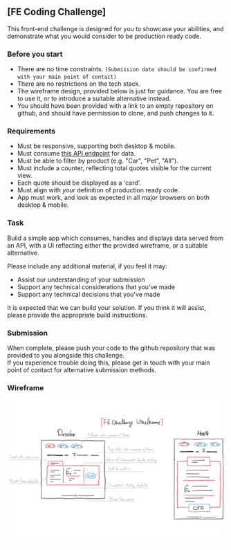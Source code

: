 ## [FE Coding Challenge]

This front-end challenge is designed for you to showcase your abilities, and demonstrate what you would consider to be production ready code.  

### Before you start

- There are no time constraints. `(Submission date should be confirmed with your main point of contact)`   
- There are no restrictions on the tech stack.  
- The wireframe design, provided below is just for guidance. You are free to use it, or to introduce a suitable alternative instead.
- You should have been provided with a link to an empty repository on github, and should have permission to clone, and push changes to it. 

### Requirements

- Must be responsive, supporting both desktop & mobile.  
- Must consume [this API endpoint](https://gc-frontendchallenge-2019.azurewebsites.net/api/EasyMode) for data.  
- Must be able to filter by product (e.g. "Car", "Pet", "All").  
- Must include a counter, reflecting total quotes visible for the current view.  
- Each quote should be displayed as a 'card'.  
- Must align with _your_ definition of production ready code.  
- App must work, and look as expected in all major browsers on both desktop & mobile.  

### Task

Build a simple app which consumes, handles and displays data served from an API, with a UI reflecting either the provided wireframe, or a suitable alternative.  

Please include any additional material, if you feel it may:
- Assist our understanding of your submission
- Support any technical considerations that you've made
- Support any technical decisions that you've made

It is expected that we can build your solution. If you think it will assist, please provide the appropriate build instructions.  

### Submission

When complete, please push your code to the github repository that was provided to you alongside this challenge.  
If you experience trouble doing this, please get in touch with your main point of contact for alternative submission methods.

### Wireframe

![Temporal wireframe](assets/wireframe.png)
